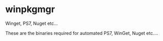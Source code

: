 # winpkgmgr
Winget, PS7, Nuget etc...

These are the binaries required for automated PS7, WinGet, Nuget etc....
